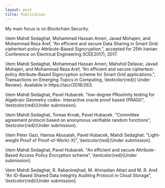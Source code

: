 ```yaml
---
layout: post
title: Publication
---
```



<div class="message">
  My main focus is on Blockchain Security.
</div>

\item Mahdi Sedaghat, Mohammad Hassan Ameri, Javad Mohajeri, and Mohammad Reza Aref, “An efficient and secure Data Sharing in Smart Grid: ciphertext-policy Attribute-Based Signcryption.”, accepted for 25th Iranian Conference on Electrical Engineering (ICEE2017), 2017.


\item Mahdi Sedaghat, Mohammad Hassan Ameri, Mahshid Delavar, Javad Mohajeri, and Mohammad Reza Aref, “An efficient and secure ciphertext-policy Attribute-Based Signcryption scheme for Smart Grid applications.”, Transactions on Emerging Topics in Computing, \textcolor{red}{ Under Review}. Available in https://iacr/2018/263.

\item Mahdi Sedaghat, Pavel Hubacek. "low-degree PRoximity testing for Algebraic Geometry codes- Interactive oracle proof based (PRAGI)", \textcolor{red}{Under submission}.

\item Mahdi Sedaghat, Tomas Krnak, Pavel Hubacek. "Committee agreement protocol based on anonymous verifiable random functions", \textcolor{red}{Under submission}.

\item Peter Gazi, Hamsa Abusalah, Pavel Hubacek, Mahdi Sedaghat. "Light-weight Proof of Proof-of-Work(-X)", \textcolor{red}{Under submission}.

\item Mahdi Sedaghat, Pavel Hubacek. "An efficient and secure Attribute-Based Access Policy Encryption scheme", \textcolor{red}{Under submission}.

\item Mahdi Sedaghat, R. Rabaninejhad, M. Ahmadian Attari and M. R. Aref. “An ID-Based Shared Data Integrity Auditing Protocol in Cloud Storage”, \textcolor{red}{Under submission}.
